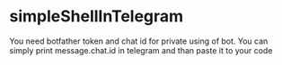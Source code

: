 # simpleShellInTelegram

You need botfather token and chat id for private using of bot. You can simply print message.chat.id in telegram and than paste it to your code
